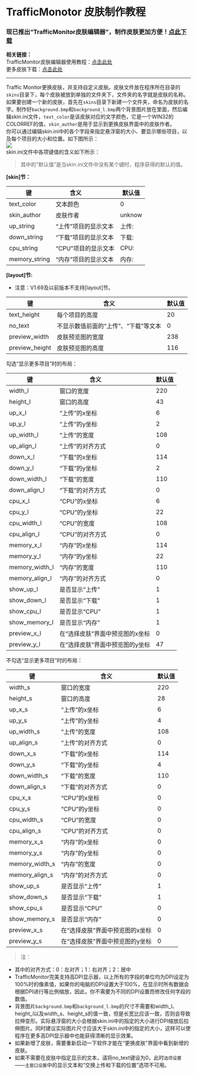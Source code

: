 # TrafficMonotor 皮肤制作教程

### 现已推出“TrafficMonitor皮肤编辑器”，制作皮肤更加方便！[点此下载](https://github.com/zhongyang219/TrafficMonitorSkinEditor/releases)<br>
**相关链接：**<br>
TrafficMonitor皮肤编辑器使用教程：[点击此处](https://github.com/zhongyang219/TrafficMonitorSkinEditor/blob/master/README.md)<br>
更多皮肤下载：[点击此处](https://github.com/zhongyang219/TrafficMonitorSkin/blob/master/皮肤下载.md)

---------

Traffic Monitor更换皮肤，并支持自定义皮肤。皮肤文件放在程序所在目录的`skins`目录下，每个皮肤被放到单独的文件夹下，文件夹的名字就是皮肤的名称。<br>
如果要创建一个新的皮肤，首先在`skins`目录下新建一个文件夹，命名为皮肤的名字。制作好`background.bmp`和`background_l.bmp`两个背景图片放在里面，然后编辑skin.ini文件，`text_color`是该皮肤对应的文字颜色，它是一个WIN32的COLORREF的值，`skin_author`是用于显示到更换皮肤界面中的皮肤作者。<br>
你可以通过编辑skin.ini中的各个字段来指定悬浮窗的大小、要显示哪些项目，以及每个项目的大小和位置。如下图所示：<br>
![](https://github.com/zhongyang219/TrafficMonitor/raw/master/Screenshots/skin_ini.png)<br>
skin.ini文件中各项键值的含义如下所示：<br>
>其中的“默认值”是当skin.ini文件中没有某个键时，程序获得的默认的值。<br>

**[skin]节：**<br>

| 键   | 含义              | 默认值 |
| ---- | --------------- | ------ |
| text_color | 文本颜色 | 0 |
| skin_author | 皮肤作者 | unknow |
| up_string | “上传”项目的显示文本 | 上传:  |
| down_string | “下载”项目的显示文本 | 下载:  |
| cpu_string | “CPU”项目的显示文本 | CPU:  |
| memory_string | “内存”项目的显示文本 | 内存:  |

**[layout]节:**<br>
* 注意：V1.69及以前版本不支持[layout]节。

| 键   | 含义              | 默认值 |
| ---- | --------------- | ------ |
| text_height | 每个项目的高度 | 20 |
| no_text | 不显示数值前面的“上传”、“下载”等文本 | 0 |
| preview_width | 皮肤预览图的宽度 | 238 |
| preview_height | 皮肤预览图的高度 | 116 |

勾选“显示更多项目”时的布局：

| 键   | 含义              | 默认值 |
| ---- | --------------- | ------ |
| width_l | 窗口的宽度 | 220 |
| height_l | 窗口的高度 | 43 |
| up_x_l | “上传”的x坐标 | 6 |
| up_y_l | “上传”的y坐标 | 2 |
| up_width_l | “上传”的宽度 | 108 |
| up_align_l | “上传”的对齐方式 | 0 |
| down_x_l | “下载”的x坐标 | 114 |
| down_y_l | “下载”的y坐标 | 2 |
| down_width_l | “下载”的宽度 | 110 |
| down_align_l | “下载”的对齐方式 | 0 |
| cpu_x_l | “CPU”的x坐标 | 6 |
| cpu_y_l | “CPU”的y坐标 | 22 |
| cpu_width_l | “CPU”的宽度 | 108 |
| cpu_align_l | “CPU”的对齐方式 | 0 |
| memory_x_l | “内存”的x坐标 | 114 |
| memory_y_l | “内存”的y坐标 | 22 |
| memory_width_l | “内存”的宽度 | 110 |
| memory_align_l | “内存”的对齐方式 | 0 |
| show_up_l | 是否显示“上传” | 1 |
| show_down_l | 是否显示“下载” | 1 |
| show_cpu_l | 是否显示“CPU” | 1 |
| show_memory_l | 是否显示“内存” | 1 |
| preview_x_l | 在“选择皮肤”界面中预览图的x坐标 | 0 |
| preview_y_l | 在“选择皮肤”界面中预览图的y坐标 | 47 |

不勾选“显示更多项目”时的布局：

| 键   | 含义              | 默认值 |
| ---- | --------------- | ------ |
| width_s | 窗口的宽度 | 220 |
| height_s | 窗口的高度 | 28 |
| up_x_s | “上传”的x坐标 | 6 |
| up_y_s | “上传”的y坐标 | 4 |
| up_width_s | “上传”的宽度 | 108 |
| up_align_s | “上传”的对齐方式 | 0 |
| down_x_s | “下载”的x坐标 | 114 |
| down_y_s | “下载”的y坐标 | 4 |
| down_width_s | “下载”的宽度 | 110 |
| down_align_s | “下载”的对齐方式 | 0 |
| cpu_x_s | “CPU”的x坐标 | 0 |
| cpu_y_s | “CPU”的y坐标 | 0 |
| cpu_width_s | “CPU”的宽度 | 0 |
| cpu_align_s | “CPU”的对齐方式 | 0 |
| memory_x_s | “内存”的x坐标 | 0 |
| memory_y_s | “内存”的y坐标 | 0 |
| memory_width_s | “内存”的宽度 | 0 |
| memory_align_s | “内存”的对齐方式 | 0 |
| show_up_s | 是否显示“上传” | 1 |
| show_down_s | 是否显示“下载” | 1 |
| show_cpu_s | 是否显示“CPU” | 0 |
| show_memory_s | 是否显示“内存” | 0 |
| preview_x_s | 在“选择皮肤”界面中预览图的x坐标 | 0 |
| preview_y_s | 在“选择皮肤”界面中预览图的y坐标 | 0 |

>注：<br>
* 其中的对齐方式：0：左对齐；1：右对齐；2：居中
* TrafficMonitor完美支持高DPI显示器，以上所有的字段的单位均为DPI设定为100%时的像素值，如果你的电脑的DPI设置大于100%，在显示时所有数据会根据DPI进行等比例缩放，因此，你不需要为不同的DPI设置而修改任何字段的数值。<br>
* 背景图片`background.bmp`和`background_l.bmp`的尺寸不需要和width_l、height_l以及width_s、height_s的值一致，但是长宽比应该一致，否则会导致拉伸变形。实际悬浮窗的大小会根据skin.ini中的指定的大小进行DPI缩放后拉伸图片。同时建议实际图片尺寸应该大于skin.ini中的指定的大小，这样可以使程序在更多高DPI显示器中也能获得清晰的显示效果。<br>
* 如果新增了皮肤，需要重新启动一下软件才能在“更换皮肤”界面中看到新增的皮肤。<br>
* 如果不需要在皮肤中指定显示的文本，请将no_text键设为0，此时`选项设置`——`主窗口设置`中的显示文本和“交换上传和下载的位置”选项不可用。
